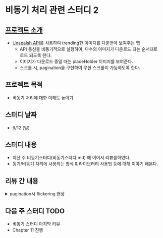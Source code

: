 # 비동기 처리 관련 스터디 2

## [프로젝트 소개](비동기처리스터디.md)
- [Unspalsh API](https://unsplash.com/documentation#list-photos)를 사용하여 trending한 이미지를 다운받아 보여주는 앱
  - API 통신을 비동기적으로 실행하여, 다수의 이미지가 다운로드 되는 순서대로 로드 되도록 한다.
  - 이미지가 다운로드 중일 때는 placeHolder 이미지를 보여준다.
  - 스크롤 시, pagination을 구현하여 무한 스크롤이 가능하도록 한다.

## 프로젝트 목적
- 비동기 처리에 대한 이해도 높이기

## 스터디 날짜 
- 6/12 (일)
  
## 스터디 내용
- 지난 주 비동기스터디(비동기스터디.md) 에 이어서 리뷰를하였다.
- 동기/비동기 처리에 사용되는 방식 & 라이브러리 사용법 등에 대해 이야기 해본다.

## 리뷰 간 내용

<details> 

  <summary> pagination시 flickering 현상 </summary>  

![ezgif com-gif-maker-2](https://user-images.githubusercontent.com/50406861/173366260-224cee66-cd7d-4983-a36a-f9e2dd4ff0c7.gif)
- 아래와 같은 현상은 CollectionView.reloadData() 를 하게 될 때 기존의 이미지가 있음에도 다시 startIndex ~ endIndex 까지 모두 reload 되어서 발생하였다.
- flickering을 피하기 위해서는 pagination 된 item을 부분적으로 insertItems, 혹은 기존의 이미지가 있을 때 재로드하지않게 처리를 해주어야한다.
 
# 참고 소스
- [Rx](https://github.com/LetsSwifty/kangddong_projects/blob/a2f1227b9b45dd12b6318262fcad53ebe9fa9791/unsplashDemo/unsplashDemo/ViewController.swift#L71-L93)
- [빠각 Kingfisher 사용](https://github.com/LetsSwifty/keenkim_projects/blob/bc663c86d6b2e3d95b07779266bf0a420b4d8f69/02_Unsplash_Ex/Unsplash_Ex/Sources/Controllers/FeedViewController.swift#L38-L54)
- [빠각 ImageLoader 구현](https://github.com/keenkim1202/KEENs_TIL/blob/main/iOS/imageCachingExtension.md)
- [밍 라이브러리 사용] 링크 추가 부탁드려요
</details>


## 다음 주 스터디 TODO
- 비동기 스터디 마지막 리뷰
- Chapter 11 진행

